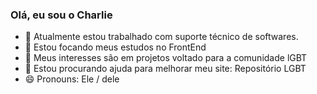 ### Olá, eu sou o Charlie

- 🔭 Atualmente estou trabalhado com suporte técnico de softwares.
- 🌱 Estou focando meus estudos no FrontEnd
- 👯 Meus interesses são em projetos voltado para a comunidade lGBT
- 🤔 Estou procurando ajuda para melhorar meu site: Repositório LGBT
- 😄 Pronouns: Ele / dele

